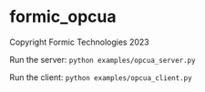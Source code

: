 # formic_opcua
Copyright Formic Technologies 2023

Run the server: `python examples/opcua_server.py`

Run the client: `python examples/opcua_client.py`


